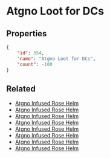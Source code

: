 # Atgno Loot for DCs

<no description available>

## Properties

```json
{
    "id": 554,
    "name": "Atgno Loot for DCs",
    "count": -100
}
```

## Related

- [Atgno Infused Rose Helm](../items/17242-atgno-infused-rose-helm.md)
- [Atgno Infused Rose Helm](../items/17243-atgno-infused-rose-helm.md)
- [Atgno Infused Rose Helm](../items/17244-atgno-infused-rose-helm.md)
- [Atgno Infused Rose Helm](../items/17245-atgno-infused-rose-helm.md)
- [Atgno Infused Rose Helm](../items/17246-atgno-infused-rose-helm.md)
- [Atgno Infused Rose Helm](../items/17247-atgno-infused-rose-helm.md)
- [Atgno Infused Rose Helm](../items/17248-atgno-infused-rose-helm.md)
- [Atgno Infused Rose Helm](../items/17249-atgno-infused-rose-helm.md)

